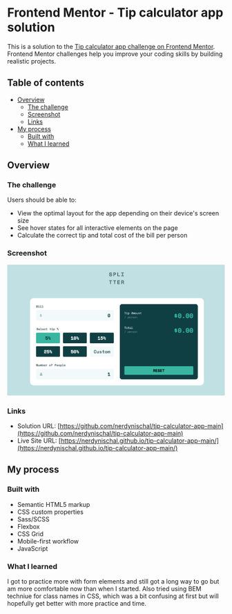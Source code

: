 # Frontend Mentor - Tip calculator app solution

This is a solution to the [Tip calculator app challenge on Frontend Mentor](https://www.frontendmentor.io/challenges/tip-calculator-app-ugJNGbJUX). Frontend Mentor challenges help you improve your coding skills by building realistic projects.

## Table of contents

- [Overview](#overview)
  - [The challenge](#the-challenge)
  - [Screenshot](#screenshot)
  - [Links](#links)
- [My process](#my-process)
  - [Built with](#built-with)
  - [What I learned](#what-i-learned)

## Overview

### The challenge

Users should be able to:

- View the optimal layout for the app depending on their device's screen size
- See hover states for all interactive elements on the page
- Calculate the correct tip and total cost of the bill per person

### Screenshot

![](./images/screenshot.png)

### Links

- Solution URL: [https://github.com/nerdynischal/tip-calculator-app-main](https://github.com/nerdynischal/tip-calculator-app-main)
- Live Site URL: [https://nerdynischal.github.io/tip-calculator-app-main/](https://nerdynischal.github.io/tip-calculator-app-main/)

## My process

### Built with

- Semantic HTML5 markup
- CSS custom properties
- Sass/SCSS
- Flexbox
- CSS Grid
- Mobile-first workflow
- JavaScript

### What I learned

I got to practice more with form elements and still got a long way to go but am more comfortable now than when I started. Also tried using BEM techniue for class names in CSS, which was a bit confusing at first but will hopefully get better with more practice and time.
